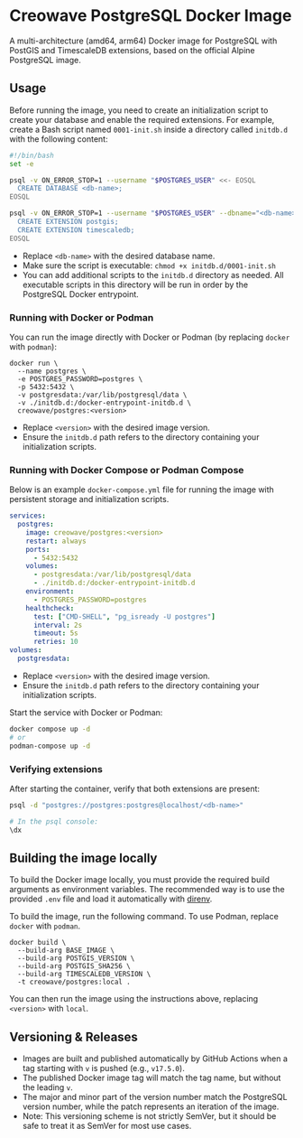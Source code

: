 # Creowave PostgreSQL Docker Image

A multi-architecture (amd64, arm64) Docker image for PostgreSQL with PostGIS and TimescaleDB extensions, based on the official Alpine PostgreSQL image.

## Usage

Before running the image, you need to create an initialization script to create your database and enable the required extensions. For example, create a Bash script named `0001-init.sh` inside a directory called `initdb.d` with the following content:

```bash
#!/bin/bash
set -e

psql -v ON_ERROR_STOP=1 --username "$POSTGRES_USER" <<- EOSQL
  CREATE DATABASE <db-name>;
EOSQL

psql -v ON_ERROR_STOP=1 --username "$POSTGRES_USER" --dbname="<db-name>" <<- EOSQL
  CREATE EXTENSION postgis;
  CREATE EXTENSION timescaledb;
EOSQL
```

- Replace `<db-name>` with the desired database name.
- Make sure the script is executable: `chmod +x initdb.d/0001-init.sh`
- You can add additional scripts to the `initdb.d` directory as needed. All executable scripts in this directory will be run in order by the PostgreSQL Docker entrypoint.

### Running with Docker or Podman

You can run the image directly with Docker or Podman (by replacing `docker` with `podman`):

```console
docker run \
  --name postgres \
  -e POSTGRES_PASSWORD=postgres \
  -p 5432:5432 \
  -v postgresdata:/var/lib/postgresql/data \
  -v ./initdb.d:/docker-entrypoint-initdb.d \
  creowave/postgres:<version>
```

- Replace `<version>` with the desired image version.
- Ensure the `initdb.d` path refers to the directory containing your initialization scripts.

### Running with Docker Compose or Podman Compose

Below is an example `docker-compose.yml` file for running the image with persistent storage and initialization scripts.

```yaml
services:
  postgres:
    image: creowave/postgres:<version>
    restart: always
    ports:
      - 5432:5432
    volumes:
      - postgresdata:/var/lib/postgresql/data
      - ./initdb.d:/docker-entrypoint-initdb.d
    environment:
      - POSTGRES_PASSWORD=postgres
    healthcheck:
      test: ["CMD-SHELL", "pg_isready -U postgres"]
      interval: 2s
      timeout: 5s
      retries: 10
volumes:
  postgresdata:
```

- Replace `<version>` with the desired image version.
- Ensure the `initdb.d` path refers to the directory containing your initialization scripts.

Start the service with Docker or Podman:

```sh
docker compose up -d
# or
podman-compose up -d
```

### Verifying extensions

After starting the container, verify that both extensions are present:

```sh
psql -d "postgres://postgres:postgres@localhost/<db-name>"

# In the psql console:
\dx
```

## Building the image locally

To build the Docker image locally, you must provide the required build arguments as environment variables. The recommended way is to use the provided `.env` file and load it automatically with [direnv](https://direnv.net/).

To build the image, run the following command. To use Podman, replace `docker` with `podman`.

```console
docker build \
  --build-arg BASE_IMAGE \
  --build-arg POSTGIS_VERSION \
  --build-arg POSTGIS_SHA256 \
  --build-arg TIMESCALEDB_VERSION \
  -t creowave/postgres:local .
```

You can then run the image using the instructions above, replacing `<version>` with `local`.

## Versioning & Releases

- Images are built and published automatically by GitHub Actions when a tag starting with `v` is pushed (e.g., `v17.5.0`).
- The published Docker image tag will match the tag name, but without the leading `v`.
- The major and minor part of the version number match the PostgreSQL version number, while the patch represents an iteration of the image.
- Note: This versioning scheme is not strictly SemVer, but it should be safe to treat it as SemVer for most use cases.
